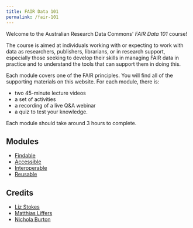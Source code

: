 ```yaml
---
title: FAIR Data 101
permalink: /fair-101
---
```


Welcome to the Australian Research Data Commons' *FAIR Data 101* course!

The course is aimed at individuals working with or expecting to work with data as researchers, publishers, librarians, or in research support, especially those seeking to develop their skills in managing FAIR data in practice and to understand the tools that can support them in doing this.

Each module covers one of the FAIR principles. You will find all of the supporting materials on this website. For each module, there is:
* two 45-minute lecture videos
* a set of activities
* a recording of a live Q&A webinar
* a quiz to test your knowledge.

Each module should take around 3 hours to complete.

## Modules

* [Findable](findable)
* [Accessible](accessible)
* [Interoperable](interoperable)
* [Reusable](reusable)

## Credits

* [Liz Stokes](https://orcid.org/0000-0002-2973-5647)
* [Matthias Liffers](https://orcid.org/0000-0002-3639-2080)
* [Nichola Burton](https://orcid.org/0000-0003-4470-4846)
